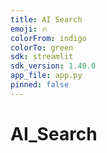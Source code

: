 ```yaml
---
title: AI Search
emoji: 🔥
colorFrom: indigo
colorTo: green
sdk: streamlit
sdk_version: 1.40.0
app_file: app.py
pinned: false
---
```


# AI_Search
